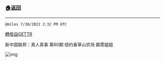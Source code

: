 ###  [:house:返回](README.md)
---


`@miles 7/30/2022 2:32 PM UTC`

[轉發自GETTR](https://gettr.com/post/p1kehbf17bf)

新中国联邦｜真人真事 第60期  纽约香草山农场 霹雳姐姐


![img](https://media.gettr.com/group10/origin/2022/07/30/14/49d18086-5057-3eec-3514-7aebf7353075/6383d6c383a688bc0ce747d8282e44b3.jpeg)
